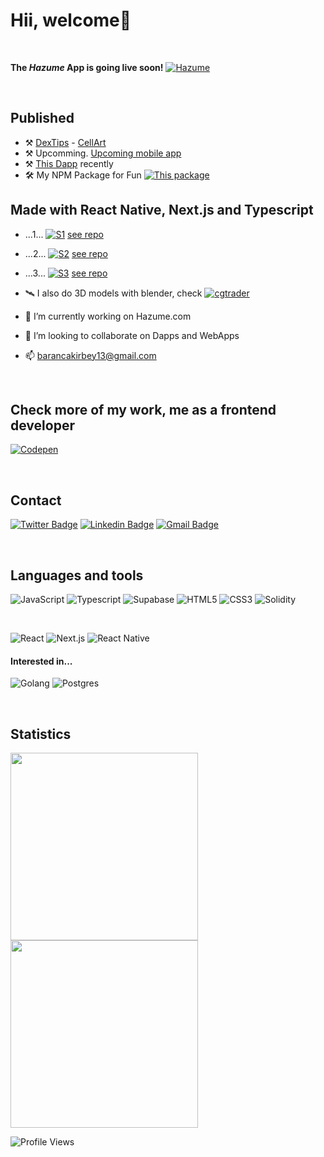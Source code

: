 # Hii, welcome🖖
<br/>

**The *Hazume* App is going live soon!** [![Hazume](https://img.shields.io/badge/See-Hazume-orange)](https://www.instagram.com/hazumeapp/)

<br/>

## Published

- ⚒ [DexTips](https://dextips.netlify.app/) - [CellArt](https://cell-art-v1.vercel.app/)
- ⚒ Upcomming. [Upcoming mobile app](https://hazume.vercel.app/auth)
- ⚒ [This Dapp](https://bluearttoken.com/fw/) recently
- 🛠 My NPM Package for Fun [![This package](https://img.shields.io/badge/%F0%9F%93%A6-This%20package-red)](https://www.npmjs.com/package/@ifeelblue/color-kit)

## Made with React Native, Next.js and Typescript
- ...1... [![S1](https://img.shields.io/badge/%F0%9F%92%BB-Metamask%20Wallet%20Helper-blue)](https://metamask-wallet-helper.vercel.app/) [see repo](https://github.com/ifeelblue99/metamask-wallet-helper/)
- ...2... [![S2](https://img.shields.io/badge/%F0%9F%92%BB-Crypto%20Wallet-blue)](https://crypto-wallet-creator.vercel.app/) [see repo](https://github.com/ifeelblue99/crypto-wallet-creator/)
- ...3... [![S3](https://img.shields.io/badge/%F0%9F%92%BB-Tile%20Game%20Web-blue)](https://algorithmic-tile-game.netlify.app/) [see repo](https://github.com/ifeelblue99/algorithmic-tile-game)

- 🛰 I also do 3D models with blender, check [![cgtrader](https://img.shields.io/badge/%F0%9F%A7%BF-CGTrader-orange)](https://www.cgtrader.com/ifeelblue)
- 🔭 I’m currently working on Hazume.com
- 🖖 I’m looking to collaborate on Dapps and WebApps
- 📫 barancakirbey13@gmail.com

<br/>

## Check more of my work, me as a frontend developer

[![Codepen](https://img.shields.io/badge/-codepen-lightgray?style=flat&logo=codepen&logoColor=black)](https://codepen.io/iFeelBlue)

<br/>

## Contact

[![Twitter Badge](http://img.shields.io/badge/-Twitter-blue?style=flat-square&logo=twitter&logoColor=white&link=https://twitter.com/iFeelBlue13)](https://twitter.com/iFeelBlue13) 
[![Linkedin Badge](https://img.shields.io/badge/-Linkedin-blue?style=flat-square&logo=Linkedin&logoColor=white&link=https://www.linkedin.com/in/hemanthkollipara/)](https://linkedin.com/in/barancakirbey)
[![Gmail Badge](https://img.shields.io/badge/-Gmail-red?style=flat-square&logo=Gmail&logoColor=white&link=mailto:defcon.sentinal95@gmail.com)](mailto:barancakirbey13@gmail.com)

<br/>

## Languages and tools

![JavaScript](https://img.shields.io/badge/-Javascript-gold?style=flat&logo=javascript&logoColor=black)
![Typescript](https://img.shields.io/badge/-Typescript-blue?style=flat&logo=typescript&logoColor=white)
![Supabase](https://img.shields.io/badge/-Supabase-black?style=flat&logo=supabase&logoColor=green)
![HTML5](https://img.shields.io/badge/-HTML5-orange?style=flat&logo=html5&logoColor=white)
![CSS3](https://img.shields.io/badge/-CSS3-blue?style=flat&logo=css3)
![Solidity](https://img.shields.io/badge/-Solidity-teal?style=flat&logo=solidity)

<br />

![React](https://img.shields.io/badge/-React-blue?style=flat&logo=react&logoColor=white)
![Next.js](https://img.shields.io/badge/-Next.js-black?style=flat&logo=next.js)
![React Native](https://img.shields.io/badge/-ReactNative-gray?style=flat&logo=react&logoColor=white)


#### Interested in...

![Golang](https://img.shields.io/badge/Go-00ADD8?style=for-the-badge&logo=go&logoColor=white)
![Postgres](https://img.shields.io/badge/PostgreSQL-316192?style=for-the-badge&logo=postgresql&logoColor=white)

<br/>

## Statistics
<p align="left">
  <img width="300px" src="https://github-readme-stats.vercel.app/api?username=ifeelblue99&theme=tokyonight" />
  <img width="300px" src="https://github-readme-streak-stats.herokuapp.com/?user=ifeelblue99&theme=tokyonight" />
</p>

![Profile Views](https://komarev.com/ghpvc/?username=ifeelblue99)

[twitter]: https://twitter.com/iFeelBlue13
[linkedin]: https://linkedin.com/in/barancakirbey
[portfolio]: https://github.com/ifeelblue99?tab=repositories
[netlify]: https://app.netlify.com/teams/ifeelblue99/overview
[e-mail]: barancakirbey13@gmail.com
[codepan]: https://codepen.io/iFeelBlue
[Example Website]: https://fahrenheit-example-site.netlify.app/
[codesandbox]: https://codesandbox.io/u/ifeelblue99
